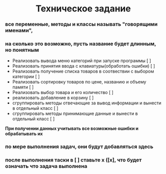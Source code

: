 # <center>Техническое задание</center>

### все переменные, методы и классы называть "говорящими именами",  
### на сколько это возможно, пусть название будет длинным, но понятным

  - Реализовать вывода меню категорий при запуске программы [ ]
  - Реализовать принятия ввода с клавиатуры(обработать ошибки) [ ]
  - Реализовать получение списка товаров в соотвествии с выбором категории [ ]
  - Реализовать сортировку товаров по цене, названию и объему памяти [ ]
  - Реализовать выбор товара и его количество [ ]
  - реализовать добавление в корзину [ ]
  - сгруппировать методы отвечающие за вывод информации и вынести в отдельный класс [ ]
  - сгруппировать методы принимающие данные и вынести в отдельный класс [ ]

**При получении данных учитывать все возможные ошибки и обрабатывать их**

### по мере выполнения задач, они будут добавляться здесь  
### после выполнения таски в [ ] ставьте x ([x], что будет означать что задача выполнена
